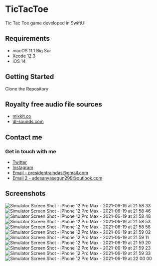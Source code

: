 # TicTacToe
 Tic Tac Toe game developed in SwiftUI
 
 
## Requirements

- macOS 11.1 Big Sur
- Xcode 12.3
- iOS 14

## Getting Started

Clone the Repository

## Royalty free audio file sources
- [mixkit.co](https://mixkit.co/free-sound-effects/game/?page=3)
- [dl-sounds.com](https://www.dl-sounds.com/royalty-free/island-strums/)

## Contact me
### Get in touch with me
- [Twitter](https://twitter.com/iamraindas)
- [Instagram](https://www.instagram.com/president_raindas/)
- [Email - presidentraindas@gmail.com](mailto:presidentraindas@gmail.com)
- [Email 2 - adesanyasegun299@outlook.com](mailto:adesanyasegun299@outlook.com)

## Screenshots
![Simulator Screen Shot - iPhone 12 Pro Max - 2021-06-19 at 21 58 33](https://user-images.githubusercontent.com/65086989/122658023-80a08080-d160-11eb-9c51-4676f760bd02.png)
![Simulator Screen Shot - iPhone 12 Pro Max - 2021-06-19 at 21 58 46](https://user-images.githubusercontent.com/65086989/122658029-88f8bb80-d160-11eb-85db-ae93353ed8fb.png)
![Simulator Screen Shot - iPhone 12 Pro Max - 2021-06-19 at 21 58 48](https://user-images.githubusercontent.com/65086989/122658030-89915200-d160-11eb-9312-cef8740da02c.png)
![Simulator Screen Shot - iPhone 12 Pro Max - 2021-06-19 at 21 58 53](https://user-images.githubusercontent.com/65086989/122658032-8b5b1580-d160-11eb-9b76-4968aa1b2515.png)
![Simulator Screen Shot - iPhone 12 Pro Max - 2021-06-19 at 21 58 58](https://user-images.githubusercontent.com/65086989/122658036-8d24d900-d160-11eb-9285-c2b698b4741c.png)
![Simulator Screen Shot - iPhone 12 Pro Max - 2021-06-19 at 21 59 02](https://user-images.githubusercontent.com/65086989/122658037-8eee9c80-d160-11eb-9ae5-5958dc7ae762.png)
![Simulator Screen Shot - iPhone 12 Pro Max - 2021-06-19 at 21 59 11](https://user-images.githubusercontent.com/65086989/122658038-90b86000-d160-11eb-8f76-c4ba55fa78b9.png)
![Simulator Screen Shot - iPhone 12 Pro Max - 2021-06-19 at 21 59 20](https://user-images.githubusercontent.com/65086989/122658039-91e98d00-d160-11eb-8cbc-6487b5c984f8.png)
![Simulator Screen Shot - iPhone 12 Pro Max - 2021-06-19 at 21 59 23](https://user-images.githubusercontent.com/65086989/122658040-92822380-d160-11eb-9386-ef3146c1794d.png)
![Simulator Screen Shot - iPhone 12 Pro Max - 2021-06-19 at 21 59 33](https://user-images.githubusercontent.com/65086989/122658042-93b35080-d160-11eb-890d-be41a1ecf610.png)
![Simulator Screen Shot - iPhone 12 Pro Max - 2021-06-19 at 22 00 00](https://user-images.githubusercontent.com/65086989/122658043-957d1400-d160-11eb-91a6-6a8c964e5b9d.png)
